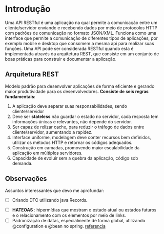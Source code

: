 # Introdução
Uma API RESTful é uma aplicação na qual permite a comunicação entre um cliente/servidor enviando e recebendo dados por meio de protocolos HTTP com padrões de comunicação no  formato JSON/XML. 
Funciona como uma interface que permite a comunicação de diferentes tipos de aplicações, por exemplo mobile e desktop que consomem a mesma api para realizar suas funções.
Uma API pode ser considerada RESTful quando esta é implementada através da arquitetura REST, que consiste em um conjunto de boas práticas para construir e documentar a aplicação.
## Arquitetura REST
Modelo padrão para desenvolver aplicações de forma eficiente e gerando maior produtividade para os desenvolvedores. 
**Consiste de seis regras fundamentais:**
1. A aplicação deve separar suas responsabilidades, sendo cliente/servidor
2. Deve ser **stateless** não guardar o estado no servidor, cada resposta tem informações únicas e relevantes, não depende do servidor.
3.  Ser capaz de relizar cache, para reduzir o tráfego de dados entre cliente/servidor, aumentando a rapidez.
4. Interface uniforme, modelagem deve conter recursos bem definidos, utilizar os métodos HTTP e retornar os códigos adequados.
5. Construção em camadas, promovendo maior escalabilidade da aplicação em múltiplos servidores.
6. Capacidade de evoluir sem a quebra da aplicação, código sob demanda.
## Observações
Assuntos interessantes que devo me aprofundar:
 - [ ] Criando DTO utilizando java Records. 
+ [ ] **HATEOAS** : hipermídias que mostram o estado atual ou estados futuros e o relacionamento com os elementos por meio de links.
+ [ ] Padronização de datas, especialmente de forma global, utilizando @configuration e @bean no spring. [referencia](https://github.com/MichelliBrito/parking-control-api/blob/main/src/main/java/com/api/parkingcontrol/configs/DateConfig.java)
